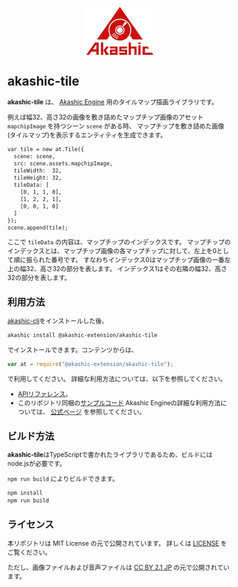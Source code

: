 <p align="center">
<img src="https://raw.githubusercontent.com/akashic-games/akashic-tile/master/img/akashic.png">
</p>

# akashic-tile

**akashic-tile** は、 [Akashic Engine](https://akashic-games.github.io/) 用のタイルマップ描画ライブラリです。

例えば幅32、高さ32の画像を敷き詰めたマップチップ画像のアセット `mapchipImage` を持つシーン `scene` がある時、
マップチップを敷き詰めた画像(タイルマップ)を表示するエンティティを生成できます。

```
var tile = new at.Tile({
  scene: scene,
  src: scene.assets.mapchipImage,
  tileWidth:  32,
  tileHeight: 32,
  tileData: [
    [0, 1, 1, 0],
    [1, 2, 2, 1],
    [0, 0, 1, 0]
  ]
});
scene.append(tile);
```

ここで `tileData` の内容は、マップチップのインデックスです。
マップチップのインデックスとは、マップチップ画像の各マップチップに対して、左上を0として順に振られた番号です。
すなわちインデックス0はマップチップ画像の一番左上の幅32、高さ32の部分を表します。
インデックス1はその右隣の幅32、高さ32の部分を表します。

## 利用方法

[akashic-cli](https://github.com/akashic-games/akashic-cli)をインストールした後、

```sh
akashic install @akashic-extension/akashic-tile
```

でインストールできます。コンテンツからは、

```javascript
var at = require("@akashic-extension/akashic-tile");
```

で利用してください。
詳細な利用方法については、以下を参照してください。

* [APIリファレンス](https://akashic-games.github.io/akashic-tile/api/index.html)。
* このリポジトリ同梱の[サンプルコード](https://github.com/akashic-games/akashic-tile/tree/master/sample)
Akashic Engineの詳細な利用方法については、 [公式ページ](https://akashic-games.github.io/) を参照してください。

## ビルド方法

**akashic-tile**はTypeScriptで書かれたライブラリであるため、ビルドにはnode.jsが必要です。

`npm run build` によりビルドできます。

```sh
npm install
npm run build
```

## ライセンス
本リポジトリは MIT License の元で公開されています。
詳しくは [LICENSE](./LICENSE) をご覧ください。

ただし、画像ファイルおよび音声ファイルは
[CC BY 2.1 JP](https://creativecommons.org/licenses/by/2.1/jp/) の元で公開されています。
